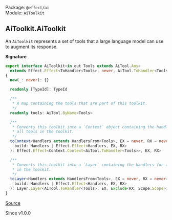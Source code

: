 Package: `@effect/ai`<br />
Module: `AiToolkit`<br />

## AiToolkit.AiToolkit

An `AiToolkit` represents a set of tools that a large language model can
use to augment its response.

**Signature**

```ts
export interface AiToolkit<in out Tools extends AiTool.Any>
  extends Effect.Effect<ToHandler<Tools>, never, AiTool.ToHandler<Tools>>, Inspectable, Pipeable
{
  new(_: never): {}

  readonly [TypeId]: TypeId

  /**
   * A map containing the tools that are part of this toolkit.
   */
  readonly tools: AiTool.ByName<Tools>

  /**
   * Converts this toolkit into a `Context` object containing the handlers for
   * all tools in the toolkit.
   */
  toContext<Handlers extends HandlersFrom<Tools>, EX = never, RX = never>(
    build: Handlers | Effect.Effect<Handlers, EX, RX>
  ): Effect.Effect<Context.Context<AiTool.ToHandler<Tools>>, EX, RX>

  /**
   * Converts this toolkit into a `Layer` containing the handlers for all tools
   * in the toolkit.
   */
  toLayer<Handlers extends HandlersFrom<Tools>, EX = never, RX = never>(
    build: Handlers | Effect.Effect<Handlers, EX, RX>
  ): Layer.Layer<AiTool.ToHandler<Tools>, EX, Exclude<RX, Scope.Scope>>
}
```

[Source](https://github.com/Effect-TS/effect/tree/main/packages/ai/ai/src/AiToolkit.ts#L38)

Since v1.0.0